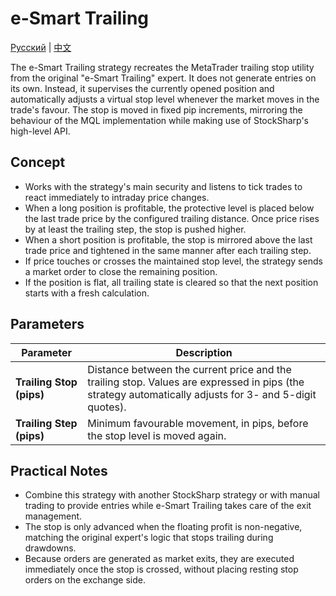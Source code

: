 # e-Smart Trailing
[Русский](README_ru.md) | [中文](README_cn.md)

The e-Smart Trailing strategy recreates the MetaTrader trailing stop utility from the original "e-Smart Trailing" expert.
It does not generate entries on its own. Instead, it supervises the currently opened position and automatically adjusts a
virtual stop level whenever the market moves in the trade's favour. The stop is moved in fixed pip increments, mirroring
the behaviour of the MQL implementation while making use of StockSharp's high-level API.

## Concept

* Works with the strategy's main security and listens to tick trades to react immediately to intraday price changes.
* When a long position is profitable, the protective level is placed below the last trade price by the configured trailing
  distance. Once price rises by at least the trailing step, the stop is pushed higher.
* When a short position is profitable, the stop is mirrored above the last trade price and tightened in the same manner
  after each trailing step.
* If price touches or crosses the maintained stop level, the strategy sends a market order to close the remaining position.
* If the position is flat, all trailing state is cleared so that the next position starts with a fresh calculation.

## Parameters

| Parameter | Description |
|-----------|-------------|
| **Trailing Stop (pips)** | Distance between the current price and the trailing stop. Values are expressed in pips (the strategy automatically adjusts for 3- and 5-digit quotes). |
| **Trailing Step (pips)** | Minimum favourable movement, in pips, before the stop level is moved again. |

## Practical Notes

* Combine this strategy with another StockSharp strategy or with manual trading to provide entries while e-Smart Trailing
takes care of the exit management.
* The stop is only advanced when the floating profit is non-negative, matching the original expert's logic that stops
  trailing during drawdowns.
* Because orders are generated as market exits, they are executed immediately once the stop is crossed, without placing
  resting stop orders on the exchange side.
